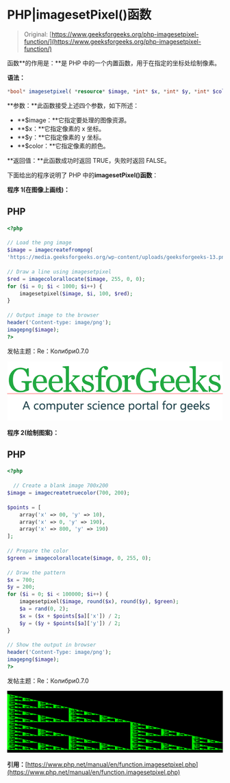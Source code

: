 # PHP|imagesetPixel()函数

> Original: [https://www.geeksforgeeks.org/php-imagesetpixel-function/](https://www.geeksforgeeks.org/php-imagesetpixel-function/)

函数**的作用是：**是 PHP 中的一个内置函数，用于在指定的坐标处绘制像素。

**语法：**

```php
*bool* imagesetpixel( *resource* $image, *int* $x, *int* $y, *int* $color )

```

**参数：**此函数接受上述四个参数，如下所述：

*   **$image：**它指定要处理的图像资源。
*   **$x：**它指定像素的 x 坐标。
*   **$y：**它指定像素的 y 坐标。
*   **$color：**它指定像素的颜色。

**返回值：**此函数成功时返回 TRUE，失败时返回 FALSE。

下面给出的程序说明了 PHP 中的**imagesetPixel()函数**：

**程序 1(在图像上画线)：**

## PHP

```php
<?php

// Load the png image
$image = imagecreatefrompng(
'https://media.geeksforgeeks.org/wp-content/uploads/geeksforgeeks-13.png');

// Draw a line using imagesetpixel
$red = imagecolorallocate($image, 255, 0, 0);
for ($i = 0; $i < 1000; $i++) {
    imagesetpixel($image, $i, 100, $red);
}

// Output image to the browser
header('Content-type: image/png');
imagepng($image);
?>
```

发帖主题：Re：Колибри0.7.0

![](img/24cab54c19d87c1fbc088816ec2562af.png)

**程序 2(绘制图案)：**

## PHP

```php
<?php

  // Create a blank image 700x200
$image = imagecreatetruecolor(700, 200);

$points = [
    array('x' => 00, 'y' => 10),
    array('x' => 0, 'y' => 190),
    array('x' => 800, 'y' => 190)
];

// Prepare the color
$green = imagecolorallocate($image, 0, 255, 0);

// Draw the pattern
$x = 700;
$y = 200;
for ($i = 0; $i < 100000; $i++) {
    imagesetpixel($image, round($x), round($y), $green);
    $a = rand(0, 2);
    $x = ($x + $points[$a]['x']) / 2;
    $y = ($y + $points[$a]['y']) / 2;
}

// Show the output in browser
header('Content-Type: image/png');
imagepng($image);
?>
```

发帖主题：Re：Колибри0.7.0

![](img/4ca9bfadf157e69353fe6ff28352a1b6.png)

**引用：**[https://www.php.net/manual/en/function.imagesetpixel.php](https://www.php.net/manual/en/function.imagesetpixel.php)